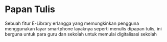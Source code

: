 # Papan Tulis

Sebuah fitur E-Library erlangga yang memungkinkan pengguna menggunakan layar smartphone layaknya seperti menulis dipapan tulis, ini berguna untuk para guru dan sekolah untuk memulai digitalisasi sekolah
